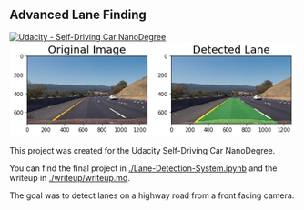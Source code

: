 ## Advanced Lane Finding
[![Udacity - Self-Driving Car NanoDegree](https://s3.amazonaws.com/udacity-sdc/github/shield-carnd.svg)](http://www.udacity.com/drive)
![Lanes Image](./output_images/output.png)

This project was created for the Udacity Self-Driving Car NanoDegree.

You can find the final project in [./Lane-Detection-System.ipynb](./Lane-Detection-System.ipynb) and the writeup in [./writeup/writeup.md](./writeup/writeup.md).

The goal was to detect lanes on a highway road from a front facing camera.

